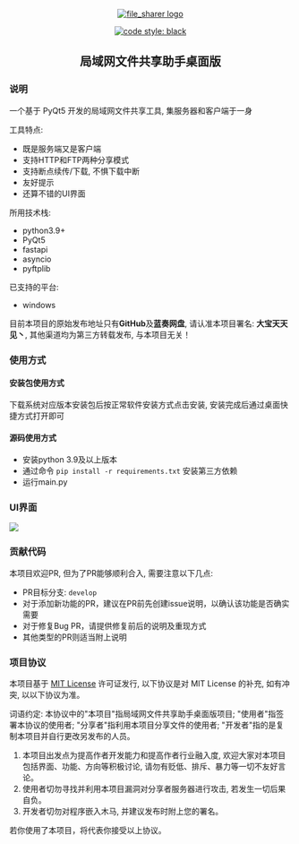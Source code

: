 <p align="center"><a href="https://github.com/zzmx-sudo/file_sharer-LAN"><img src="https://github.com/zzmx-sudo/file_sharer-LAN/blob/develop/docs/logo.png" alt="file_sharer logo"></a></p>

<p align="center">
    <a href="https://github.com/psf/black"><img src="https://img.shields.io/badge/code%20style-black-000000.svg" alt="code style: black"></a>
</p>

<h2 align="center">局域网文件共享助手桌面版</h2>

### 说明
一个基于 PyQt5 开发的局域网文件共享工具, 集服务器和客户端于一身

工具特点:

- 既是服务端又是客户端
- 支持HTTP和FTP两种分享模式
- 支持断点续传/下载, 不惧下载中断
- 友好提示
- 还算不错的UI界面

所用技术栈:

- python3.9+
- PyQt5
- fastapi
- asyncio
- pyftplib

已支持的平台:

- windows

目前本项目的原始发布地址只有**GitHub**及**蓝奏网盘**, 请认准本项目署名: **大宝天天见丶**, 其他渠道均为第三方转载发布, 与本项目无关！

### 使用方式

#### 安装包使用方式

下载系统对应版本安装包后按正常软件安装方式点击安装, 安装完成后通过桌面快捷方式打开即可

#### 源码使用方式

* 安装python 3.9及以上版本
* 通过命令 `pip install -r requirements.txt` 安装第三方依赖
* 运行main.py

### UI界面

<p><a href="https://github.com/zzmx-sudo/file_sharer-LAN"><img src="https://github.com/zzmx-sudo/file_sharer-LAN/blob/develop/docs/app.png"></a></p>

### 贡献代码

本项目欢迎PR, 但为了PR能够顺利合入, 需要注意以下几点:

- PR目标分支: `develop`
- 对于添加新功能的PR，建议在PR前先创建issue说明，以确认该功能是否确实需要
- 对于修复Bug PR，请提供修复前后的说明及重现方式
- 其他类型的PR则适当附上说明

### 项目协议

本项目基于 [MIT License](https://github.com/zzmx-sudo/file_sharer-Desktop/blob/master/LICENSE) 许可证发行, 以下协议是对 MIT License 的补充, 如有冲突, 以以下协议为准。

词语约定: 本协议中的"本项目"指局域网文件共享助手桌面版项目; "使用者"指签署本协议的使用者; "分享者"指利用本项目分享文件的使用者; "开发者"指的是复制本项目并自行更改另发布的人员。

1. 本项目出发点为提高作者开发能力和提高作者行业融入度, 欢迎大家对本项目包括界面、功能、方向等积极讨论, 请勿有贬低、排斥、暴力等一切不友好言论。
2. 使用者切勿寻找并利用本项目漏洞对分享者服务器进行攻击, 若发生一切后果自负。
3. 开发者切勿对程序嵌入木马, 并建议发布时附上您的署名。

若你使用了本项目，将代表你接受以上协议。